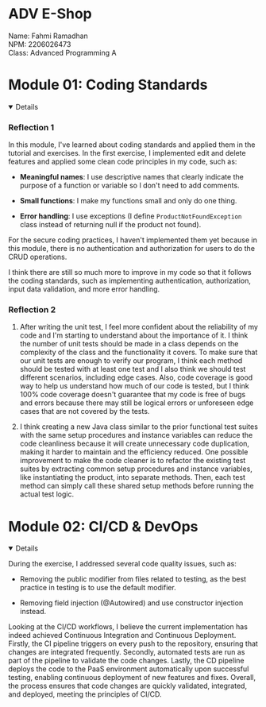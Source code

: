 # ADV E-Shop

Name: Fahmi Ramadhan<br>
NPM: 2206026473<br>
Class: Advanced Programming A<br>

# Module 01: Coding Standards

<details open>

### Reflection 1

In this module, I've learned about coding standards and applied them in the tutorial and exercises. In the first exercise, I implemented edit and delete features and applied some clean code principles in my code, such as:

- **Meaningful names**: I use descriptive names that clearly indicate the purpose of a function or variable so I don't need to add comments.

- **Small functions**: I make my functions small and only do one thing.

- **Error handling**: I use exceptions (I define `ProductNotFoundException` class instead of returning null if the product not found).

For the secure coding practices, I haven't implemented them yet because in this module, there is no authentication and authorization for users to do the CRUD operations.

I think there are still so much more to improve in my code so that it follows the coding standards, such as implementing authentication, authorization, input data validation, and more error handling.

### Reflection 2

1. After writing the unit test, I feel more confident about the reliability of my code and I'm starting to understand about the importance of it. I think the number of unit tests should be made in a class depends on the complexity of the class and the functionality it covers. To make sure that our unit tests are enough to verify our program, I think each method should be tested with at least one test and I also think we should test different scenarios, including edge cases. Also, code coverage is good way to help us understand how much of our code is tested, but I think 100% code coverage doesn't guarantee that my code is free of bugs and errors because there may still be logical errors or unforeseen edge cases that are not covered by the tests.

2. I think creating a new Java class similar to the prior functional test suites with the same setup procedures and instance variables can reduce the code cleanliness because it will create unnecessary code duplication, making it harder to maintain and the efficiency reduced. One possible improvement to make the code cleaner is to refactor the existing test suites by extracting common setup procedures and instance variables, like instantiating the product, into separate methods. Then, each test method can simply call these shared setup methods before running the actual test logic.

</details>

# Module 02: CI/CD & DevOps

<details open>

During the exercise, I addressed several code quality issues, such as:

- Removing the public modifier from files related to testing, as the best practice in testing is to use the default modifier.

- Removing field injection (@Autowired) and use constructor injection instead.

Looking at the CI/CD workflows, I believe the current implementation has indeed achieved Continuous Integration and Continuous Deployment. Firstly, the CI pipeline triggers on every push to the repository, ensuring that changes are integrated frequently. Secondly, automated tests are run as part of the pipeline to validate the code changes. Lastly, the CD pipeline deploys the code to the PaaS environment automatically upon successful testing, enabling continuous deployment of new features and fixes. Overall, the process ensures that code changes are quickly validated, integrated, and deployed, meeting the principles of CI/CD.

</details>